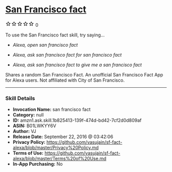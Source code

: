 # [San Francisco fact](http://alexa.amazon.com/#skills/amzn1.ask.skill.1b825413-139f-474d-bd42-7cf2d0d809af)
![0 stars](../../images/ic_star_border_black_18dp_1x.png)![0 stars](../../images/ic_star_border_black_18dp_1x.png)![0 stars](../../images/ic_star_border_black_18dp_1x.png)![0 stars](../../images/ic_star_border_black_18dp_1x.png)![0 stars](../../images/ic_star_border_black_18dp_1x.png) 0

To use the San Francisco fact skill, try saying...

* *Alexa, open san francisco fact*

* *Alexa, ask san francisco fact for san francisco fact*

* *Alexa, ask san francisco fact to give me a san francisco fact*

Shares a random San Francisco Fact. An unofficial San Francisco Fact App for Alexa users. Not affiliated with City of San Francisco.

***

### Skill Details

* **Invocation Name:** san francisco fact
* **Category:** null
* **ID:** amzn1.ask.skill.1b825413-139f-474d-bd42-7cf2d0d809af
* **ASIN:** B01LWKYY6V
* **Author:** VJ
* **Release Date:** September 22, 2016 @ 03:42:06
* **Privacy Policy:** https://github.com/vasujain/sf-fact-alexa/blob/master/Privacy%20Policy.md
* **Terms of Use:** https://github.com/vasujain/sf-fact-alexa/blob/master/Terms%20of%20Use.md
* **In-App Purchasing:** No
